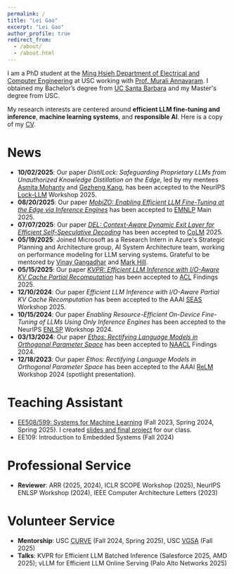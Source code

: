 ```yaml
---
permalink: /
title: "Lei Gao"
excerpt: "Lei Gao"
author_profile: true
redirect_from: 
  - /about/
  - /about.html
---
```


I am a PhD student at the [Ming Hsieh Department of Electrical and Computer Engineering](https://minghsiehece.usc.edu/) at USC working with [Prof. Murali Annavaram](http://scip-lab.usc.edu/). I obtained my Bachelor’s degree from [UC Santa Barbara](https://www.engineering.ucsb.edu/) and my Master's degree from USC. 

My research interests are centered around **efficient LLM fine-tuning and inference**, **machine learning systems**, and **responsible AI**. Here is a copy of my [CV](https://drive.google.com/file/d/1_nmI6PbiMfAH85MrOSnA6IIyZP2Sw-k6/view?usp=drive_link).

# News
* **10/02/2025**: Our paper *DistilLock: Safeguarding Proprietary LLMs from Unauthorized Knowledge Distillation on the Edge*, led by my mentees [Asmita Mohanty](https://www.linkedin.com/in/asmita-mohanty-38a81910a/) and [Gezheng Kang](https://www.linkedin.com/in/gezhengkang/), has been accepted to the NeurIPS [Lock-LLM](https://lock-llm.github.io/) Workshop 2025.
* **08/20/2025**: Our paper [*MobiZO: Enabling Efficient LLM Fine-Tuning at the Edge via Inference Engines*](https://arxiv.org/pdf/2409.15520) has been accepted to [EMNLP](https://2025.emnlp.org/) Main 2025.
* **07/07/2025**: Our paper [*DEL: Context-Aware Dynamic Exit Layer for Efficient Self-Speculative Decoding*](https://arxiv.org/abs/2504.05598) has been accepted to [CoLM](https://colmweb.org/) 2025. 
* **05/19/2025**: Joined Microsoft as a Research Intern in Azure's Strategic Planning and Architecture group, AI System Architecture team, working on performance modeling for LLM serving systems. Grateful to be mentored by [Vinay Gangadhar](https://www.linkedin.com/in/vinaygangadhar/) and [Mark Hill](https://www.linkedin.com/in/mark-hill-a0b9a21b4/).
* **05/15/2025**: Our paper [*KVPR: Efficient LLM Inference with I/O-Aware KV Cache Partial Recomputation*](https://arxiv.org/abs/2411.17089) has been accepted to [ACL](https://2025.aclweb.org/) Findings 2025.
* **12/10/2024**: Our paper *Efficient LLM Inference with I/O-Aware Partial KV Cache Recomputation* has been accepted to the AAAI [SEAS](https://seasworkshop.github.io/aaai25/) Workshop 2025.
* **10/15/2024**: Our paper *Enabling Resource-Efficient On-Device Fine-Tuning of LLMs Using Only Inference Engines* has been accepted to the NeurIPS [ENLSP](https://neurips2024-enlsp.github.io/) Workshop 2024.
* **03/13/2024**: Our paper [*Ethos: Rectifying Language Models in Orthogonal Parameter Space*](https://arxiv.org/abs/2403.08994) has been accepted to [NAACL](https://aclanthology.org/2024.findings-naacl.132/) Findings 2024.
* **12/18/2023**: Our paper *Ethos: Rectifying Language Models in Orthogonal Parameter Space* has been accepted to the AAAI [ReLM](https://sites.google.com/vectorinstitute.ai/relm2024/schedule?authuser=0) Workshop 2024 (spotlight presentation).


# Teaching Assistant
* [EE508/599: Systems for Machine Learning](https://ece-classes.usc.edu/ee599ml/) (Fall 2023, Spring 2024, Spring 2025). I created [slides and final project](https://drive.google.com/drive/folders/1-O5gVVR6GCFEz3ShQbHKn4ATEo1BcmIT?usp=sharing) for our class.
* EE109: Introduction to Embedded Systems (Fall 2024)

# Professional Service
* **Reviewer**: ARR (2025, 2024), ICLR SCOPE Workshop (2025), NeurIPS ENLSP Workshop (2024), IEEE Computer Architecture Letters (2023)

# Volunteer Service
* **Mentorship**: USC [CURVE](https://viterbiundergrad.usc.edu/research/curve/) (Fall 2024, Spring 2025), USC [VGSA](https://engage.usc.edu/viterbigradmentorship/home/) (Fall 2025)
* **Talks**: KVPR for Efficient LLM Batched Inference (Salesforce 2025, AMD 2025); vLLM for Efficient LLM Online Serving (Palo Alto Networks 2025)